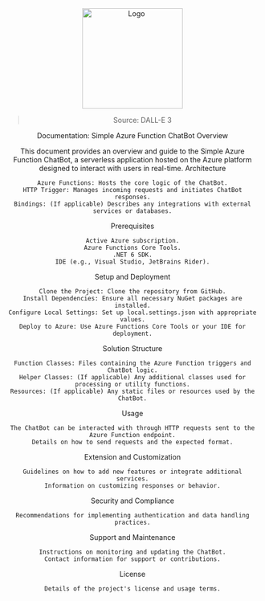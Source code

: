 <div align="center">
<a href="https://github.com/NicoFilips/ByteBrusher/">
  <img src="https://user-images.githubusercontent.com/35654361/283991168-b9359637-ccda-49d5-b86e-2547af316b3c.png" alt="Logo" width="200" height="200">
</a>

<blockquote>
  <p>Source: DALL-E 3</p>
</blockquote>

Documentation: Simple Azure Function ChatBot
Overview

This document provides an overview and guide to the Simple Azure Function ChatBot, a serverless application hosted on the Azure platform designed to interact with users in real-time.
Architecture

    Azure Functions: Hosts the core logic of the ChatBot.
    HTTP Trigger: Manages incoming requests and initiates ChatBot responses.
    Bindings: (If applicable) Describes any integrations with external services or databases.

Prerequisites

    Active Azure subscription.
    Azure Functions Core Tools.
    .NET 6 SDK.
    IDE (e.g., Visual Studio, JetBrains Rider).

Setup and Deployment

    Clone the Project: Clone the repository from GitHub.
    Install Dependencies: Ensure all necessary NuGet packages are installed.
    Configure Local Settings: Set up local.settings.json with appropriate values.
    Deploy to Azure: Use Azure Functions Core Tools or your IDE for deployment.

Solution Structure

    Function Classes: Files containing the Azure Function triggers and ChatBot logic.
    Helper Classes: (If applicable) Any additional classes used for processing or utility functions.
    Resources: (If applicable) Any static files or resources used by the ChatBot.

Usage

    The ChatBot can be interacted with through HTTP requests sent to the Azure Function endpoint.
    Details on how to send requests and the expected format.

Extension and Customization

    Guidelines on how to add new features or integrate additional services.
    Information on customizing responses or behavior.

Security and Compliance

    Recommendations for implementing authentication and data handling practices.

Support and Maintenance

    Instructions on monitoring and updating the ChatBot.
    Contact information for support or contributions.

License

    Details of the project's license and usage terms.
